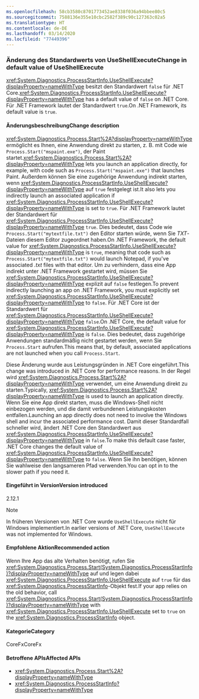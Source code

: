 ```yaml
---
ms.openlocfilehash: 58cb3580c8701773452ae8338f036a94bbee80c5
ms.sourcegitcommit: 7588136e355e10cbc2582f389c90c127363c02a5
ms.translationtype: HT
ms.contentlocale: de-DE
ms.lasthandoff: 03/14/2020
ms.locfileid: "77449396"
---
```

### <a name="change-in-default-value-of-useshellexecute"></a><span data-ttu-id="033d0-101">Änderung des Standardwerts von UseShellExecute</span><span class="sxs-lookup"><span data-stu-id="033d0-101">Change in default value of UseShellExecute</span></span>

<span data-ttu-id="033d0-102"><xref:System.Diagnostics.ProcessStartInfo.UseShellExecute?displayProperty=nameWithType> besitzt den Standardwert `false` für .NET Core.</span><span class="sxs-lookup"><span data-stu-id="033d0-102"><xref:System.Diagnostics.ProcessStartInfo.UseShellExecute?displayProperty=nameWithType> has a default value of `false` on .NET Core.</span></span> <span data-ttu-id="033d0-103">Für .NET Framework lautet der Standardwert `true`.</span><span class="sxs-lookup"><span data-stu-id="033d0-103">On .NET Framework, its default value is `true`.</span></span>

#### <a name="change-description"></a><span data-ttu-id="033d0-104">Änderungsbeschreibung</span><span class="sxs-lookup"><span data-stu-id="033d0-104">Change description</span></span>

<span data-ttu-id="033d0-105"><xref:System.Diagnostics.Process.Start%2A?displayProperty=nameWithType> ermöglicht es Ihnen, eine Anwendung direkt zu starten, z. B. mit Code wie `Process.Start("mspaint.exe")`, der Paint startet.</span><span class="sxs-lookup"><span data-stu-id="033d0-105"><xref:System.Diagnostics.Process.Start%2A?displayProperty=nameWithType> lets you launch an application directly, for example, with code such as `Process.Start("mspaint.exe")` that launches Paint.</span></span> <span data-ttu-id="033d0-106">Außerdem können Sie eine zugehörige Anwendung indirekt starten, wenn <xref:System.Diagnostics.ProcessStartInfo.UseShellExecute?displayProperty=nameWithType> auf `true` festgelegt ist.</span><span class="sxs-lookup"><span data-stu-id="033d0-106">It also lets you indirectly launch an associated application if <xref:System.Diagnostics.ProcessStartInfo.UseShellExecute?displayProperty=nameWithType> is set to `true`.</span></span> <span data-ttu-id="033d0-107">Für .NET Framework lautet der Standardwert für <xref:System.Diagnostics.ProcessStartInfo.UseShellExecute?displayProperty=nameWithType> `true`. Dies bedeutet, dass Code wie `Process.Start("mytextfile.txt")` den Editor starten würde, wenn Sie *TXT*-Dateien diesem Editor zugeordnet haben.</span><span class="sxs-lookup"><span data-stu-id="033d0-107">On .NET Framework, the default value for <xref:System.Diagnostics.ProcessStartInfo.UseShellExecute?displayProperty=nameWithType> is `true`, meaning that code such as `Process.Start("mytextfile.txt")` would launch Notepad, if you've associated *.txt* files with that editor.</span></span> <span data-ttu-id="033d0-108">Um zu verhindern, dass eine App indirekt unter .NET Framework gestartet wird, müssen Sie <xref:System.Diagnostics.ProcessStartInfo.UseShellExecute?displayProperty=nameWithType> explizit auf `false` festlegen.</span><span class="sxs-lookup"><span data-stu-id="033d0-108">To prevent indirectly launching an app on .NET Framework, you must explicitly set <xref:System.Diagnostics.ProcessStartInfo.UseShellExecute?displayProperty=nameWithType> to `false`.</span></span> <span data-ttu-id="033d0-109">Für .NET Core ist der Standardwert für <xref:System.Diagnostics.ProcessStartInfo.UseShellExecute?displayProperty=nameWithType> `false`.</span><span class="sxs-lookup"><span data-stu-id="033d0-109">On .NET Core, the default value for <xref:System.Diagnostics.ProcessStartInfo.UseShellExecute?displayProperty=nameWithType> is `false`.</span></span> <span data-ttu-id="033d0-110">Dies bedeutet, dass zugehörige Anwendungen standardmäßig nicht gestartet werden, wenn Sie `Process.Start` aufrufen.</span><span class="sxs-lookup"><span data-stu-id="033d0-110">This means that, by default, associated applications are not launched when you call `Process.Start`.</span></span>

<span data-ttu-id="033d0-111">Diese Änderung wurde aus Leistungsgründen in .NET Core eingeführt.</span><span class="sxs-lookup"><span data-stu-id="033d0-111">This change was introduced in .NET Core for performance reasons.</span></span> <span data-ttu-id="033d0-112">In der Regel wird <xref:System.Diagnostics.Process.Start%2A?displayProperty=nameWithType> verwendet, um eine Anwendung direkt zu starten.</span><span class="sxs-lookup"><span data-stu-id="033d0-112">Typically, <xref:System.Diagnostics.Process.Start%2A?displayProperty=nameWithType> is used to launch an application directly.</span></span> <span data-ttu-id="033d0-113">Wenn Sie eine App direkt starten, muss die Windows-Shell nicht einbezogen werden, und die damit verbundenen Leistungskosten entfallen.</span><span class="sxs-lookup"><span data-stu-id="033d0-113">Launching an app directly does not need to involve the Windows shell and incur the associated performance cost.</span></span> <span data-ttu-id="033d0-114">Damit dieser Standardfall schneller wird, ändert .NET Core den Standardwert aus <xref:System.Diagnostics.ProcessStartInfo.UseShellExecute?displayProperty=nameWithType> in `false`.</span><span class="sxs-lookup"><span data-stu-id="033d0-114">To make this default case faster, .NET Core changes the default value of <xref:System.Diagnostics.ProcessStartInfo.UseShellExecute?displayProperty=nameWithType> to `false`.</span></span> <span data-ttu-id="033d0-115">Wenn Sie ihn benötigen, können Sie wahlweise den langsameren Pfad verwenden.</span><span class="sxs-lookup"><span data-stu-id="033d0-115">You can opt in to the slower path if you need it.</span></span>

#### <a name="version-introduced"></a><span data-ttu-id="033d0-116">Eingeführt in Version</span><span class="sxs-lookup"><span data-stu-id="033d0-116">Version introduced</span></span>

<span data-ttu-id="033d0-117">2.1</span><span class="sxs-lookup"><span data-stu-id="033d0-117">2.1</span></span>

> [!NOTE]
> <span data-ttu-id="033d0-118">In früheren Versionen von .NET Core wurde `UseShellExecute` nicht für Windows implementiert.</span><span class="sxs-lookup"><span data-stu-id="033d0-118">In earlier versions of .NET Core, `UseShellExecute` was not implemented for Windows.</span></span>

#### <a name="recommended-action"></a><span data-ttu-id="033d0-119">Empfohlene Aktion</span><span class="sxs-lookup"><span data-stu-id="033d0-119">Recommended action</span></span>

<span data-ttu-id="033d0-120">Wenn Ihre App das alte Verhalten benötigt, rufen Sie <xref:System.Diagnostics.Process.Start(System.Diagnostics.ProcessStartInfo)?displayProperty=nameWithType> auf und legen dabei <xref:System.Diagnostics.ProcessStartInfo.UseShellExecute> auf `true` für das <xref:System.Diagnostics.ProcessStartInfo>-Objekt fest.</span><span class="sxs-lookup"><span data-stu-id="033d0-120">If your app relies on the old behavior, call <xref:System.Diagnostics.Process.Start(System.Diagnostics.ProcessStartInfo)?displayProperty=nameWithType> with <xref:System.Diagnostics.ProcessStartInfo.UseShellExecute> set to `true` on the <xref:System.Diagnostics.ProcessStartInfo> object.</span></span>

#### <a name="category"></a><span data-ttu-id="033d0-121">Kategorie</span><span class="sxs-lookup"><span data-stu-id="033d0-121">Category</span></span>

<span data-ttu-id="033d0-122">CoreFx</span><span class="sxs-lookup"><span data-stu-id="033d0-122">CoreFx</span></span>

#### <a name="affected-apis"></a><span data-ttu-id="033d0-123">Betroffene APIs</span><span class="sxs-lookup"><span data-stu-id="033d0-123">Affected APIs</span></span>

- <xref:System.Diagnostics.Process.Start%2A?displayProperty=nameWithType>
- <xref:System.Diagnostics.ProcessStartInfo?displayProperty=nameWithType>

<!--

#### Affected APIs

- `Overload:System.Diagnostics.Process.Start`
- `M:System.Diagnostics.ProcessStartInfo`

-->
